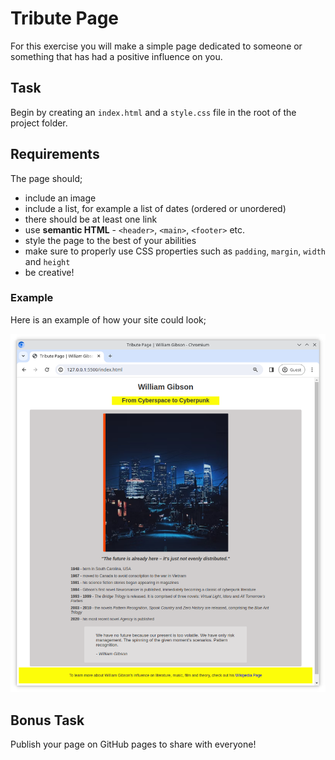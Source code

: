 # Tribute Page

For this exercise you will make a simple page dedicated to someone or something that has had a positive influence on you.

## Task

Begin by creating an `index.html` and a `style.css` file in the root of the project folder.

## Requirements

The page should;

- include an image
- include a list, for example a list of dates (ordered or unordered)
- there should be at least one link
- use **semantic HTML** - `<header>`, `<main>`, `<footer>` etc.
- style the page to the best of your abilities
- make sure to properly use CSS properties such as `padding`, `margin`, `width` and `height`
- be creative!

### Example

Here is an example of how your site could look;

![Example](./example.png)

## Bonus Task

Publish your page on GitHub pages to share with everyone!
